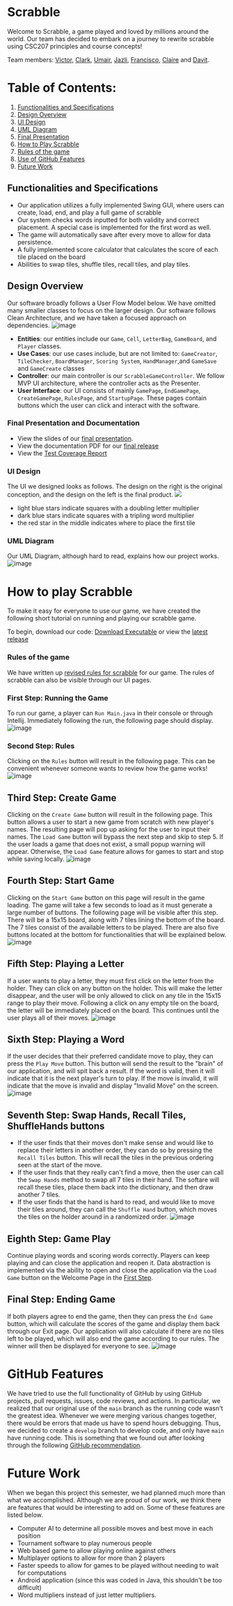 # Scrabble

Welcome to Scrabble, a game played and loved by millions around the world. Our team has decided to embark on a journey to rewrite 
scrabble using CSC207 principles and course concepts!

Team members: [Victor](https://github.com/victor-zheng-codes), [Clark](https://github.com/NearTruth), [Umair](https://github.com/Umair-H), [Jazli](https://github.com/Jazli14), [Francisco](https://github.com/Franciscozhou10), [Claire](https://github.com/ClaireRamsumair) and [Davit](https://github.com/Barsamyan-D).

# Table of Contents: 
1. [Functionalities and Specifications](#functionalities-and-specifications)
2. [Design Overview](#design-overview)
3. [UI Design](#ui-design)
4. [UML Diagram](#uml-diagram)
5. [Final Presentation](#final-presentation-and-documentation)
6. [How to Play Scrabble](#how-to-play-scrabble)
7. [Rules of the game](#rules-of-the-game)
8. [Use of GitHub Features](#github-features)
9. [Future Work](#future-work)

## Functionalities and Specifications
* Our application utilizes a fully implemented Swing GUI, where users can create, load, end, and play a full game of scrabble
* Our system checks words inputted for both validity and correct placement. A special case is implemented for the first word as well. 
* The game will automatically save after every move to allow for data persistence.
* A fully implemented score calculator that calculates the score of each tile placed on the board
* Abilities to swap tiles, shuffle tiles, recall tiles, and play tiles. 

## Design Overview
Our software broadly follows a User Flow Model below. We have omitted many smaller classes to focus on the larger design. Our software follows Clean Architecture, and we have taken a focused approach on dependencies. 
![image](/resources/flow-chart.png)
* **Entities**: our entities include our `Game`, `Cell`, `LetterBag`, `GameBoard`, and `Player` classes. 
* **Use Cases**: our use cases include, but are not limited to: `GameCreator`, `TileChecker`, `BoardManager`, `Scoring System`, `HandManager`,and `GameSave` and `GameCreate` classes
* **Controller**: our main controller is our `ScrabbleGameController`. We follow MVP UI architecture, where the controller acts as the Presenter.
* **User Interface**: our UI consists of mainly `GamePage`, `EndGamePage`, `CreateGamePage`, `RulesPage`, and `StartupPage`. These pages contain buttons which the user can click and interact with the software.

### Final Presentation and Documentation
- View the slides of our [final presentation](https://github.com/CSC207-2022F-UofT/course-project-scrabble/blob/main/slides.pdf).
- View the documentation PDF for our [final release](CSC207%20Project%20Documentation.pdf)
- View the [Test Coverage Report](https://htmlpreview.github.io/?https://github.com/CSC207-2022F-UofT/course-project-scrabble/blob/main/resources/test_coverage_report/index.html)

### UI Design 
The UI we designed looks as follows. The design on the right is the original conception, and the design on the left is the final product.
 ![](/resources/combined.png)
* light blue stars indicate squares with a doubling letter multiplier
* dark blue stars indicate squares with a tripling word multiplier
* the red star in the middle indicates where to place the first tile

### UML Diagram
Our UML Diagram, although hard to read, explains how our project works.
![image](uml_diagram.png)

# How to play Scrabble
To make it easy for everyone to use our game, we have created the following short tutorial on running and playing our scrabble game. 

To begin, download our code: [Download Executable](https://drive.google.com/uc?export=download&id=1rhlJWxoBmJJDFtIvScbhsfdJfBq4ak1o) or view the [latest release](https://github.com/CSC207-2022F-UofT/course-project-scrabble/releases/latest)

### Rules of the game
We have written up [revised rules for scrabble](https://github.com/CSC207-2022F-UofT/course-project-scrabble/blob/main/resources/gui_resources/revised_rules_of_scrabble.md) for our game.
The rules of scrabble can also be visible through our UI pages.

### First Step: Running the Game
To run our game, a player can `Run Main.java` in their console or through Intellij. Immediately following the run, the following page should display. 
![image](/resources/WelcomePage.png)

### Second Step: Rules
Clicking on the `Rules` button will result in the following page. This can be convenient whenever someone wants to review how the game works!
![image](/resources/RulesPage.png)

## Third Step: Create Game
Clicking on the `Create Game` button will result in the following page. This button allows a user to start a new game from scratch with new player's names. The resulting page will pop up asking for the user to input their names. The `Load Game` button will bypass the next step and skip to step 5. If the user loads a game that does not exist, a small popup warning will appear. Otherwise, the `Load Game` feature allows for games to start and stop while saving locally.
![image](/resources/CreateGamePage.png)

## Fourth Step: Start Game
Clicking on the `Start Game` button on this page will result in the game loading. The game will take a few seconds to load as it must generate a large number of buttons. The following page will be visible after this step. There will be a 15x15 board, along with 7 tiles lining the bottom of the board. The 7 tiles consist of the available letters to be played. There are also five buttons located at the bottom for functionalities that will be explained below. 
![image](/resources/InitialBoardState.png)

## Fifth Step: Playing a Letter
If a user wants to play a letter, they must first click on the letter from the holder. They can click on any button on the holder. This will make the letter disappear, and the user will be only allowed to click on any tile in the 15x15 range to play their move. Following a click on any empty tile on the board, the letter will be immediately placed on the board. This continues until the user plays all of their moves. 
![image](/resources/AfterClickingD.png)

## Sixth Step: Playing a Word 
If the user decides that their preferred candidate move to play, they can press the `Play Move` button. This button will send the result to the "brain" of our application, and will spit back a result. If the word is valid, then it will indicate that it is the next player's turn to play. If the move is invalid, it will indicate that the move is invalid and display "Invalid Move" on the screen.
![image](/resources/PlayingAWord.png)

## Seventh Step: Swap Hands, Recall Tiles, ShuffleHands buttons
* If the user finds that their moves don't make sense and would like to replace their letters in another order, they can do so by pressing the `Recall Tiles` button. This will recall the tiles in the previous ordering seen at the start of the move.
* If the user finds that they really can't find a move, then the user can call the `Swap Hands` method to swap all 7 tiles in their hand. The softare will recall these tiles, place them back into the dictionary, and then draw another 7 tiles. 
* If the user finds that the hand is hard to read, and would like to move their tiles around, they can call the `Shuffle Hand` button, which moves the tiles on the holder around in a randomized order.
![image](/resources/updated_picture_of_game.png)

## Eighth Step: Game Play
Continue playing words and scoring words correctly. Players can keep playing and can close the application and reopen it. Data abstraction is implemented via the ability to open and close the application via the `Load Game` button on the Welcome Page in the [First Step](#first-step-running-the-game). 

## Final Step: Ending Game
If both players agree to end the game, then they can press the `End Game` button, which will calculate the scores of the game and display them back through our Exit page. Our application will also calculate if there are no tiles left to be played, which will also end the game according to our rules. The winner will then be displayed for everyone to see.
![image](/resources/EndGamePage.png)

# GitHub Features
We have tried to use the full functionality of GitHub by using GitHub projects, pull requests, issues, code reviews, and actions. In particular, we realized that our original use of the `main` branch as the running code wasn't the greatest idea. Whenever we were merging various changes together, there would be errors that made us have to spend hours debugging. Thus, we decided to create a `develop` branch to develop code, and only have `main` have running code. This is something that we found out after looking through the following [GitHub recommendation](/resources/github_pipeline.png).

# Future Work
When we began this project this semester, we had planned much more than what we accomplished. Although we are proud of our work, we think there are features that would be interesting to add on. Some of these features are listed below. 
* Computer AI to determine all possible moves and best move in each position
* Tournament software to play numerous people
* Web based game to allow playing online against others
* Multiplayer options to allow for more than 2 players
* Faster speeds to allow for games to be played without needing to wait for computations
* Android application (since this was coded in Java, this shouldn't be too difficult)
* Word multipliers instead of just letter multipliers.